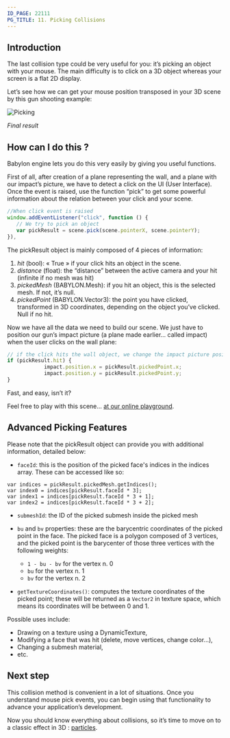 ```yaml
---
ID_PAGE: 22111
PG_TITLE: 11. Picking Collisions
---
```

## Introduction

The last collision type could be very useful for you: it’s picking an object with your mouse. The main difficulty is to click on a 3D object whereas your screen is a flat 2D display.

Let’s see how we can get your mouse position transposed in your 3D scene by this gun shooting example:


![Picking](http://www.babylonjs.com/tutorials/11%20-%20Collisions%20PickResult/11.png)

_Final result_

## How can I do this ?

Babylon engine lets you do this very easily by giving you useful functions.

First of all, after creation of a plane representing the wall, and a plane with our impact’s picture, we have to detect a click on the UI (User Interface). Once the event is raised, use the function “pick” to get some powerful information about the relation between your click and your scene.
```javascript
//When click event is raised
window.addEventListener("click", function () {
   // We try to pick an object
   var pickResult = scene.pick(scene.pointerX, scene.pointerY);
}),
```
 
The pickResult object is mainly composed of 4 pieces of information:

1. _hit_ (bool): « True » if your click hits an object in the scene.
1. _distance_ (float): the “distance” between the active camera and your hit (infinite if no mesh was hit)
1. _pickedMesh_ (BABYLON.Mesh): if you hit an object, this is the selected mesh. If not, it’s null.
1. _pickedPoint_ (BABYLON.Vector3): the point you have clicked, transformed in 3D coordinates, depending on the object you’ve clicked. Null if no hit.

Now we have all the data we need to build our scene. We just have to position our gun’s impact picture (a plane made earlier... called impact) when the user clicks on the wall plane:
```javascript
// if the click hits the wall object, we change the impact picture position
if (pickResult.hit) {
            impact.position.x = pickResult.pickedPoint.x;
            impact.position.y = pickResult.pickedPoint.y;
}
```
Fast, and easy, isn’t it?

Feel free to play with this scene... [at our online playground](http://babylonjs-playground.azurewebsites.net/?11).

## Advanced Picking Features

Please note that the pickResult object can provide you with additional information, detailed below:

- `faceId`: this is the position of the picked face's indices in the indices array. These can be accessed like so:
```
var indices = pickResult.pickedMesh.getIndices();
var index0 = indices[pickResult.faceId * 3];
var index1 = indices[pickResult.faceId * 3 + 1];
var index2 = indices[pickResult.faceId * 3 + 2];
```

- `submeshId`: the ID of the picked submesh inside the picked mesh

- `bu` and `bv` properties: these are the barycentric coordinates of the picked point in the face. The picked face is a polygon composed of 3 vertices, and the picked point is the barycenter of those three vertices with the following weights:

  * `1 - bu - bv` for the vertex n. 0
  * `bu` for the vertex n. 1
  * `bv` for the vertex n. 2

- `getTextureCoordinates()`: computes the texture coordinates of the picked point; these will be returned as a `Vector2` in texture space, which means its coordinates will be between 0 and 1.

Possible uses include:

- Drawing on a texture using a DynamicTexture,
- Modifying a face that was hit (delete, move vertices, change color...),
- Changing a submesh material,
- etc.


## Next step
This collision method is convenient in a lot of situations. Once you understand mouse pick events, you can begin using that functionality to advance your application’s development.

Now you should know everything about collisions, so it’s time to move on to a classic effect in 3D : [particles](http://doc.babylonjs.com/page.php?p=22121).
